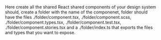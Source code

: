 Here create all the shared React shared components of your design system should, create a folder with the name of the componenet, folder should have the files ./folder/component.tsx, ./folder/component.scss, ./folder/component.types.tsx, ./folder/component.test.tsx, ./folder/component.stories.tsx and a ./folder/index.ts that exports the files and types that you want to expose.